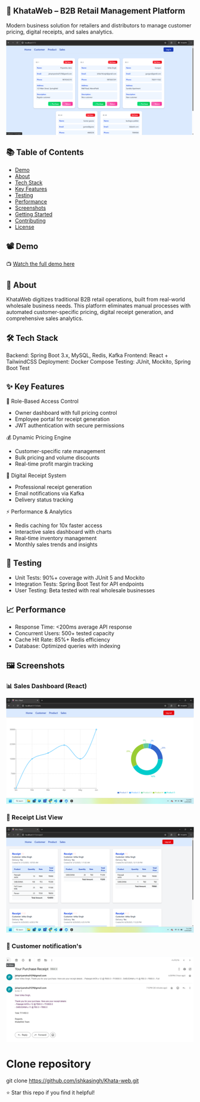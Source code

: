 ## 🧾 KhataWeb – B2B Retail Management Platform
Modern business solution for retailers and distributors to manage customer pricing, digital receipts, and sales analytics.

![Banner](./Images/home.png)

## 📚 Table of Contents

- [Demo](#-demo)
- [About](#-about)
- [Tech Stack](#-tech-stack)
- [Key Features](#-key-features)
- [Testing](#-testing)
- [Performance](#-performance)
- [Screenshots](#-screenshots)
- [Getting Started](#-getting-started)
- [Contributing](#-contributing)
- [License](#-license)


## 📽️ Demo
📺 [Watch the full demo here](https://drive.google.com/file/d/1GVL3HYnqBB4093LwK8CErW2r5FE_6zB8/view?usp=sharing)

## 🎯 About
KhataWeb digitizes traditional B2B retail operations, built from real-world wholesale business needs. This platform eliminates manual processes with automated customer-specific pricing, digital receipt generation, and comprehensive sales analytics.

## 🛠️ Tech Stack
Backend: Spring Boot 3.x, MySQL, Redis, Kafka
Frontend: React + TailwindCSS
Deployment: Docker Compose
Testing: JUnit, Mockito, Spring Boot Test

## ✨ Key Features

🔐 Role-Based Access Control
 * Owner dashboard with full pricing control
 * Employee portal for receipt generation
 * JWT authentication with secure permissions
   
💰 Dynamic Pricing Engine
 * Customer-specific rate management
 * Bulk pricing and volume discounts
 * Real-time profit margin tracking
   
🧾 Digital Receipt System
 * Professional receipt generation
 * Email notifications via Kafka
 * Delivery status tracking
   
⚡ Performance & Analytics
 * Redis caching for 10x faster access
 * Interactive sales dashboard with charts
 * Real-time inventory management
 * Monthly sales trends and insights

   
## 🧪 Testing
 * Unit Tests: 90%+ coverage with JUnit 5 and Mockito
 * Integration Tests: Spring Boot Test for API endpoints
 * User Testing: Beta tested with real wholesale businesses
   
## 📈 Performance
 * Response Time: <200ms average API response
 * Concurrent Users: 500+ tested capacity
 * Cache Hit Rate: 85%+ Redis efficiency
 * Database: Optimized queries with indexing

## 🖼️ Screenshots
### 📊 Sales Dashboard (React)
![Sales Chart](./Images/sales.png)
### 🧾 Receipt List View
![Receipt View](./Images/receipt.png)
### 🧑 Customer notification's
![Pricing Page](./Images/email.png)


# Clone repository
git clone https://github.com/ishkasingh/Khata-web.git 

⭐ Star this repo if you find it helpful!

